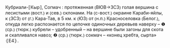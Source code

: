 ---
---

Кубриали-⟦Кыр⟧, Согмач
: протяженная ⦅ВЮВ→ЗСЗ⦆ голая вершина с лесистыми ⦅вост.⦆ и ⦅сев.⦆ склонами. На ⦅с-вост.⦆ окраине Караби-яйлы, к ⦅ЗСЗ⦆ от ⦅г.⦆ Кара-Тав, в 5 км. к ⦅ЮЗ⦆ от ⦅н.п.⦆ Красноселовка ⦅Белог.⦆, откуда легко распознается по цепочке одиночных деревьев наверху – ❶ ⦅ср.⦆ ⦅тюрк.⦆ кубрели – удобренный – на вершине были загоны для скота и скапливался навоз; ❷ ⦅ср.⦆ ⦅тюрк.⦆ сокмач – «конец хребта, сырта» ⦃Е4⦄.
